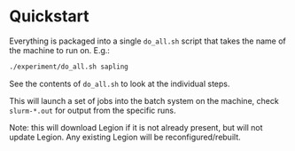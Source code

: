 # Quickstart

Everything is packaged into a single `do_all.sh` script that takes the
name of the machine to run on. E.g.:

```bash
./experiment/do_all.sh sapling
```

See the contents of `do_all.sh` to look at the individual steps.

This will launch a set of jobs into the batch system on the machine,
check `slurm-*.out` for output from the specific runs.

Note: this will download Legion if it is not already present, but will
not update Legion. Any existing Legion will be reconfigured/rebuilt.

